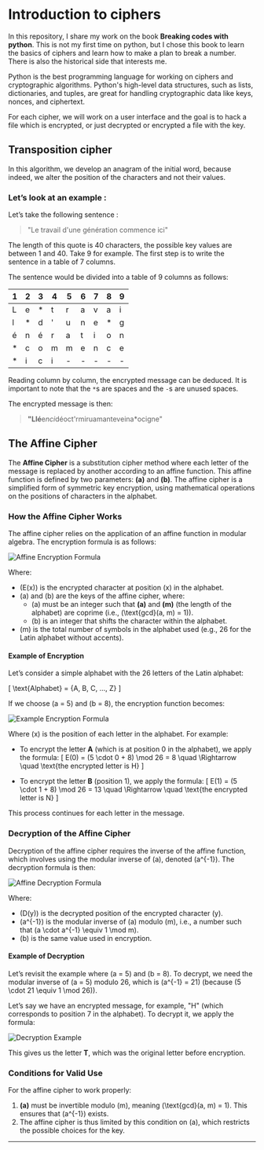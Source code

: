 # Introduction to ciphers

In this repository, I share my work on the book **Breaking codes with python**. This is not my first time on python, but I chose this book to learn the basics of ciphers and learn how to make a plan to break a number. There is also the historical side that interests me.

Python is the best programming language for working on ciphers and cryptographic algorithms. Python's high-level data structures, such as lists, dictionaries, and tuples, are great for handling cryptographic data like keys, nonces, and ciphertext. 

For each cipher, we will work on a user interface and the goal is to hack a file which is encrypted, or just decrypted or encrypted a file with the key. 

## Transposition cipher

In this algorithm, we develop an anagram of the initial word, because indeed, we alter the position of the characters and not their values.

### Let’s look at an example :

Let’s take the following sentence : 
> "Le travail d'une génération commence ici"

The length of this quote is 40 characters, the possible key values are between 1 and 40. Take 9 for example. The first step is to write the sentence in a table of 7 columns.

The sentence would be divided into a table of 9 columns as follows:

| 1  | 2  | 3  | 4  | 5  | 6  | 7  | 8  | 9  |
|----|----|----|----|----|----|----|----|----|
| L  | e  | *  | t  | r  | a  | v  | a  | i  |
| l  | *  | d  | '  | u  | n  | e  | *  | g  |
| é  | n  | é  | r  | a  | t  | i  | o  | n  |
| *  | c  | o  | m  | m  | e  | n  | c  | e  |
| *  | i  | c  | i  | -  | -  | -  | -  | -  |

Reading column by column, the encrypted message can be deduced. It is important to note that the `*`s are spaces and the `-`s are unused spaces.

The encrypted message is then:  
> **"Llé**e*nci*déoct'rmiruamanteveina*ocigne"  

## The Affine Cipher

The **Affine Cipher** is a substitution cipher method where each letter of the message is replaced by another according to an affine function. This affine function is defined by two parameters: **\(a\)** and **\(b\)**. The affine cipher is a simplified form of symmetric key encryption, using mathematical operations on the positions of characters in the alphabet.

### How the Affine Cipher Works

The affine cipher relies on the application of an affine function in modular algebra. The encryption formula is as follows:

![Affine Encryption Formula](https://latex.codecogs.com/svg.latex?E(x)%20=%20(a%20\cdot%20x%20+%20b)%20\mod%20m&bg=ffffff)

Where:
- \(E(x)\) is the encrypted character at position \(x\) in the alphabet.
- \(a\) and \(b\) are the keys of the affine cipher, where:
  - \(a\) must be an integer such that **\(a\)** and **\(m\)** (the length of the alphabet) are coprime (i.e., \(\text{gcd}(a, m) = 1\)).
  - \(b\) is an integer that shifts the character within the alphabet.
- \(m\) is the total number of symbols in the alphabet used (e.g., 26 for the Latin alphabet without accents).

#### Example of Encryption
Let’s consider a simple alphabet with the 26 letters of the Latin alphabet:

\[
\text{Alphabet} = \{A, B, C, ..., Z\}
\]

If we choose \(a = 5\) and \(b = 8\), the encryption function becomes:

![Example Encryption Formula](https://latex.codecogs.com/svg.latex?E(x)%20=%20(5%20\cdot%20x%20+%208)%20\mod%2026&bg=ffffff)

Where \(x\) is the position of each letter in the alphabet. For example:

- To encrypt the letter **A** (which is at position 0 in the alphabet), we apply the formula:
  \[
  E(0) = (5 \cdot 0 + 8) \mod 26 = 8 \quad \Rightarrow \quad \text{the encrypted letter is H}
  \]
  
- To encrypt the letter **B** (position 1), we apply the formula:
  \[
  E(1) = (5 \cdot 1 + 8) \mod 26 = 13 \quad \Rightarrow \quad \text{the encrypted letter is N}
  \]

This process continues for each letter in the message.

### Decryption of the Affine Cipher

Decryption of the affine cipher requires the inverse of the affine function, which involves using the modular inverse of \(a\), denoted \(a^{-1}\). The decryption formula is then:

![Affine Decryption Formula](https://latex.codecogs.com/svg.latex?D(y)%20=%20a^{-1}%20\cdot%20(y%20-%20b)%20\mod%20m&bg=ffffff)

Where:
- \(D(y)\) is the decrypted position of the encrypted character \(y\).
- \(a^{-1}\) is the modular inverse of \(a\) modulo \(m\), i.e., a number such that \(a \cdot a^{-1} \equiv 1 \mod m\).
- \(b\) is the same value used in encryption.

#### Example of Decryption
Let’s revisit the example where \(a = 5\) and \(b = 8\). To decrypt, we need the modular inverse of \(a = 5\) modulo 26, which is \(a^{-1} = 21\) (because \(5 \cdot 21 \equiv 1 \mod 26\)).

Let’s say we have an encrypted message, for example, "H" (which corresponds to position 7 in the alphabet). To decrypt it, we apply the formula:

![Decryption Example](https://latex.codecogs.com/svg.latex?D(7)%20=%2021%20\cdot%20(7%20-%208)%20\mod%2026%20=%2021%20\cdot%20(-1)%20\mod%2026%20=%2021%20\cdot%2025%20\mod%2026%20=%2019&bg=ffffff)

This gives us the letter **T**, which was the original letter before encryption.

### Conditions for Valid Use
For the affine cipher to work properly:
1. **\(a\)** must be invertible modulo \(m\), meaning \(\text{gcd}(a, m) = 1\). This ensures that \(a^{-1}\) exists.
2. The affine cipher is thus limited by this condition on \(a\), which restricts the possible choices for the key.

---
